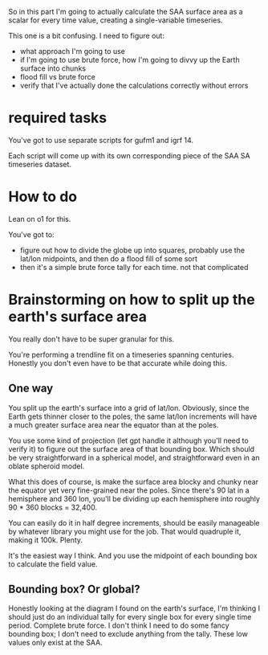 So in this part I'm going to actually calculate the SAA surface area as a scalar for every time value, creating a single-variable timeseries.

This one is a bit confusing. I need to figure out:
- what approach I'm going to use
- if I'm going to use brute force, how I'm going to divvy up the Earth surface into chunks
- flood fill vs brute force
- verify that I've actually done the calculations correctly without errors

# required tasks

You've got to use separate scripts for gufm1 and igrf 14.

Each script will come up with its own corresponding piece of the SAA SA timeseries dataset.

# How to do

Lean on o1 for this.

You've got to:
- figure out how to divide the globe up into squares, probably use the lat/lon midpoints, and then do a flood fill of some sort
- then it's a simple brute force tally for each time. not that complicated

# Brainstorming on how to split up the earth's surface area

You really don't have to be super granular for this.

You're performing a trendline fit on a timeseries spanning centuries. Honestly you don't even have to be that accurate while doing this.

## One way

You split up the earth's surface into a grid of lat/lon. Obviously, since the Earth gets thinner closer to the poles, the same lat/lon increments will have a much greater surface area near the equator than at the poles.

You use some kind of projection (let gpt handle it although you'll need to verify it) to figure out the surface area of that bounding box. Which should be very straightforward in a spherical model, and straightforward even in an oblate spheroid model.

What this does of course, is make the surface area blocky and chunky near the equator yet very fine-grained near the poles. Since there's 90 lat in a hemisphere and 360 lon, you'll be dividing up each hemisphere into roughly 90 * 360 blocks = 32,400.

You can easily do it in half degree increments, should be easily manageable by whatever library you might use for the job. That would quadruple it, making it 100k. Plenty.

It's the easiest way I think. And you use the midpoint of each bounding box to calculate the field value.

## Bounding box? Or global?

Honestly looking at the diagram I found on the earth's surface, I'm thinking I should just do an individual tally for every single box for every single time period. Complete brute force. I don't think I need to do some fancy bounding box; I don't need to exclude anything from the tally. These low values only exist at the SAA.
